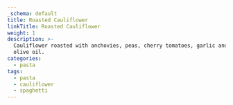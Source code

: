 ```yaml
---
_schema: default
title: Roasted Cauliflower
linkTitle: Roasted Cauliflower
weight: 1
description: >-
  Cauliflower roasted with anchovies, peas, cherry tomatoes, garlic and lots of
  olive oil.
categories:
  - pasta
tags:
  - pasta
  - cauliflower
  - spaghetti
---
```

